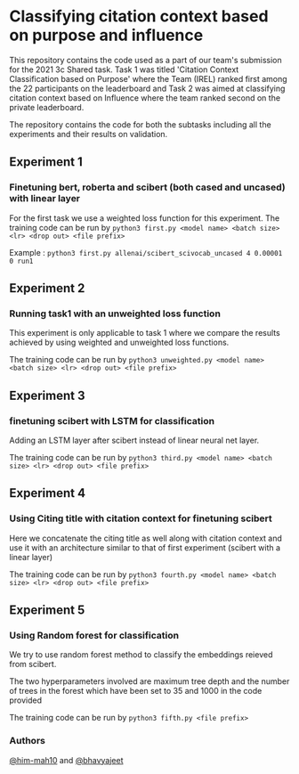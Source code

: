 # Classifying citation context based on purpose and influence

This repository contains the code used as a part of our team's submission for the 2021 3c Shared task. Task 1 was titled 'Citation Context Classification based on Purpose' where the Team (IREL) ranked first among the 22 participants on the leaderboard and Task 2 was aimed at  classifying citation context based on Influence where the team ranked second on the private leaderboard.


The repository contains the code for both the subtasks including all the experiments and their results on validation. 

## Experiment 1
###  Finetuning bert, roberta and scibert (both cased and uncased) with linear layer

For the first task we use a weighted loss function for this experiment. 
The training code can be run by `python3 first.py <model name> <batch size> <lr> <drop out> <file prefix>`


Example : `python3 first.py allenai/scibert_scivocab_uncased 4 0.00001 0 run1`

## Experiment 2 
### Running task1 with an unweighted loss function 

This experiment is only applicable to task 1 where we compare the results achieved by using weighted and unweighted loss functions.

The training code can be run by `python3 unweighted.py <model name> <batch size> <lr> <drop out> <file prefix>`

## Experiment 3
### finetuning scibert with LSTM for classification

Adding an LSTM layer after scibert instead of linear neural net layer. 

The training code can be run by `python3 third.py <model name> <batch size> <lr> <drop out> <file prefix>`

## Experiment 4
### Using Citing title with citation context for finetuning scibert 

Here we concatenate the citing title as well along with citation context and use it with an architecture similar to that of first experiment (scibert with a linear layer)


The training code can be run by `python3 fourth.py <model name> <batch size> <lr> <drop out> <file prefix>`


## Experiment 5
### Using Random forest for classification

We try to use random forest method to classify the embeddings reieved from scibert. 

The two hyperparameters involved are maximum tree depth and the number of trees in the forest which have been set to 35 and 1000 in the code provided

The training code can be run by `python3 fifth.py <file prefix>`


### Authors
[@him-mah10](https://github.com/him-mah10) and [@bhavyajeet](https://github.com/bhavyajeet)
